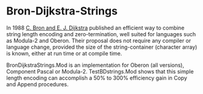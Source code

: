 # Bron-Dijkstra-Strings

In 1988 [C. Bron and E. J. Dijkstra](https://dl.acm.org/doi/10.1145/71052.71053) published an efficient way to combine string length encoding and zero-termination, well suited for languages such as Modula-2 and Oberon. Their proposal does not require any compiler or language change, provided the size of the string-container (character array) is known, either at run time or at compile time.

BronDijkstraStrings.Mod is an implementation for Oberon (all versions), Component Pascal or Modula-2.
TestBDstrings.Mod shows that this simple length encoding can accomplish a 50% to 300% efficiency gain in Copy and Append procedures.
